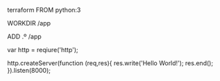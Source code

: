 terraform
FROM python:3

WORKDIR /app

ADD .º /app

var http = reqiure('http');

 http.createServer(function (req,res){
   res.write('Hello World!');
   res.end();
 }).listen(8000);
